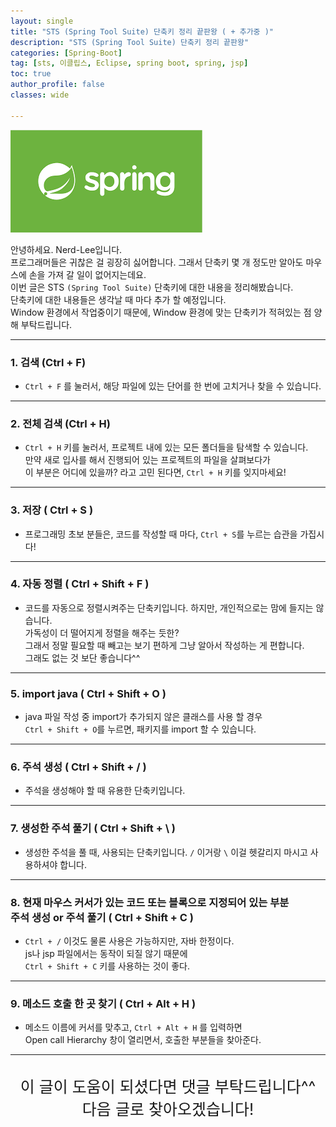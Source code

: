 ```yaml
---
layout: single
title: "STS (Spring Tool Suite) 단축키 정리 끝판왕 ( + 추가중 )"
description: "STS (Spring Tool Suite) 단축키 정리 끝판왕"
categories: [Spring-Boot]
tag: [sts, 이클립스, Eclipse, spring boot, spring, jsp]
toc: true
author_profile: false
classes: wide

---
```


![](/assets/img/etc/javaspring.png)

안녕하세요. Nerd-Lee입니다.<br>
프로그래머들은 귀찮은 걸 굉장히 싫어합니다. 그래서 단축키 몇 개 정도만 알아도 마우스에 손을 가져 갈 일이 없어지는데요.<br>
이번 글은 STS `(Spring Tool Suite)` 단축키에 대한 내용을 정리해봤습니다.<br>
단축키에 대한 내용들은 생각날 때 마다 추가 할 예정입니다.<br>
Window 환경에서 작업중이기 때문에, Window 환경에 맞는 단축키가 적혀있는 점 양해 부탁드립니다.

---

### 1. 검색 (Ctrl + F)
- `Ctrl + F` 를 눌러서, 해당 파일에 있는 단어를 한 번에 고치거나 찾을 수 있습니다.

---

### 2. 전체 검색 (Ctrl + H)
- `Ctrl + H` 키를 눌러서, 프로젝트 내에 있는 모든 폴더들을 탐색할 수 있습니다.<br>
만약 새로 입사를 해서 진행되어 있는 프로젝트의 파일을 살펴보다가<br>
이 부분은 어디에 있을까? 라고 고민 된다면, `Ctrl + H` 키를 잊지마세요!

---

### 3. 저장 ( Ctrl + S )
- 프로그래밍 초보 분들은, 코드를 작성할 때 마다, `Ctrl + S`를 누르는 습관을 가집시다!

---

### 4. 자동 정렬 ( Ctrl + Shift + F )
- 코드를 자동으로 정렬시켜주는 단축키입니다. 하지만, 개인적으로는 맘에 들지는 않습니다.<br>
가독성이 더 떨어지게 정렬을 해주는 듯한?<br>
그래서 정말 필요할 때 빼고는 보기 편하게 그냥 알아서 작성하는 게 편합니다.<br>
그래도 없는 것 보단 좋습니다^^

---

### 5. import java ( Ctrl + Shift + O )
- java 파일 작성 중 import가 추가되지 않은 클래스를 사용 할 경우<br>
`Ctrl + Shift + O`를 누르면, 패키지를 import 할 수 있습니다.

---

### 6. 주석 생성 ( Ctrl + Shift + / )
- 주석을 생성해야 할 때 유용한 단축키입니다.

---

### 7. 생성한 주석 풀기 ( Ctrl + Shift + \ )
- 생성한 주석을 풀 때, 사용되는 단축키입니다. `/` 이거랑 `\` 이걸 헷갈리지 마시고 사용하셔야 합니다.

---

### 8. 현재 마우스 커서가 있는 코드 또는 블록으로 지정되어 있는 부분<br> 주석 생성 or 주석 풀기 ( Ctrl + Shift + C )
- `Ctrl + /` 이것도 물론 사용은 가능하지만, 자바 한정이다.<br>
js나 jsp 파일에서는 동작이 되질 않기 때문에<br>
`Ctrl + Shift + C` 키를 사용하는 것이 좋다.

---

### 9. 메소드 호출 한 곳 찾기 ( Ctrl + Alt + H )

- 메소드 이름에 커서를 맞추고, `Ctrl + Alt + H` 를 입력하면<br>
Open call Hierarchy 창이 열리면서, 호출한 부분들을 찾아준다.

---

<br>

<div style="font-size:25px; text-align:center">
이 글이 도움이 되셨다면 댓글 부탁드립니다^^<br>
다음 글로 찾아오겠습니다!

</div>
